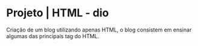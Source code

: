 # Projeto | HTML - dio

Criação de um blog utilizando apenas HTML, o blog consistem em ensinar algumas das principais tag do HTML.



